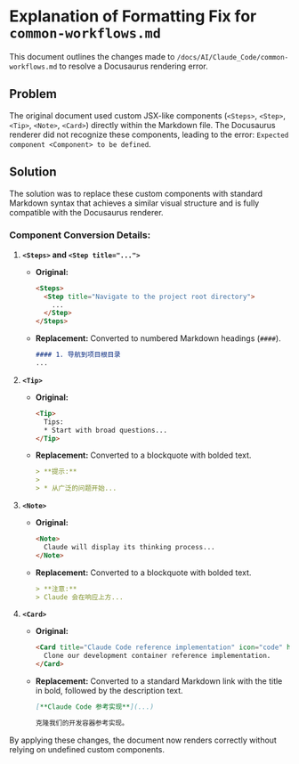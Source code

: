 # Explanation of Formatting Fix for `common-workflows.md`

This document outlines the changes made to `/docs/AI/Claude_Code/common-workflows.md` to resolve a Docusaurus rendering error.

## Problem

The original document used custom JSX-like components (`<Steps>`, `<Step>`, `<Tip>`, `<Note>`, `<Card>`) directly within the Markdown file. The Docusaurus renderer did not recognize these components, leading to the error: `Expected component <Component> to be defined`.

## Solution

The solution was to replace these custom components with standard Markdown syntax that achieves a similar visual structure and is fully compatible with the Docusaurus renderer.

### Component Conversion Details:

1.  **`<Steps>` and `<Step title="...">`**
    *   **Original:**
        ```html
        <Steps>
          <Step title="Navigate to the project root directory">
            ...
          </Step>
        </Steps>
        ```
    *   **Replacement:** Converted to numbered Markdown headings (`####`).
        ```markdown
        #### 1. 导航到项目根目录
        ...
        ```

2.  **`<Tip>`**
    *   **Original:**
        ```html
        <Tip>
          Tips:
          * Start with broad questions...
        </Tip>
        ```
    *   **Replacement:** Converted to a blockquote with bolded text.
        ```markdown
        > **提示:**
        >
        > * 从广泛的问题开始...
        ```

3.  **`<Note>`**
    *   **Original:**
        ```html
        <Note>
          Claude will display its thinking process...
        </Note>
        ```
    *   **Replacement:** Converted to a blockquote with bolded text.
        ```markdown
        > **注意:**
        > Claude 会在响应上方...
        ```

4.  **`<Card>`**
    *   **Original:**
        ```html
        <Card title="Claude Code reference implementation" icon="code" href="...">
          Clone our development container reference implementation.
        </Card>
        ```
    *   **Replacement:** Converted to a standard Markdown link with the title in bold, followed by the description text.
        ```markdown
        [**Claude Code 参考实现**](...)

        克隆我们的开发容器参考实现。
        ```

By applying these changes, the document now renders correctly without relying on undefined custom components.
